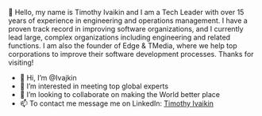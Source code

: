 🚀 Hello, my name is Timothy Ivaikin and I am a Tech Leader with over 15 years of experience in engineering and operations management. I have a proven track record in improving software organizations, and I currently lead large, complex organizations including engineering and related functions. I am also the founder of Edge & TMedia, where we help top corporations to improve their software development processes. Thanks for visiting!

- 👋 Hi, I’m @Ivajkin
- 👀 I’m interested in meeting top global experts
- 💞️ I’m looking to collaborate on making the World better place
- 📫 To contact me message me on LinkedIn: [Timothy Ivaikin](https://www.linkedin.com/in/timothyivaikin/)

<!---
Ivajkin/Ivajkin is a ✨ special ✨ repository because its `README.md` (this file) appears on your GitHub profile.
You can click the Preview link to take a look at your changes.
--->

